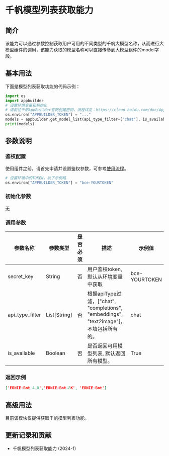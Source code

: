 # 千帆模型列表获取能力

## 简介
该能力可以通过参数控制获取用户可用的不同类型的千帆大模型名称，从而进行大模型组件的调用，该能力获取的模型名称可以直接传参到大模型组件的model字段。

## 基本用法

下面是模型列表获取功能的代码示例：

```python
import os
import appbuilder
# 设置环境变量和初始化
# 请前往千帆AppBuilder官网创建密钥，流程详见：https://cloud.baidu.com/doc/AppBuilder/s/Olq6grrt6#1%E3%80%81%E5%88%9B%E5%BB%BA%E5%AF%86%E9%92%A5
os.environ["APPBUILDER_TOKEN"] = "..."
models = appbuilder.get_model_list(api_type_filter=["chat"], is_available=True)
print(models)
```
## 参数说明

### 鉴权配置
使用组件之前，请首先申请并设置鉴权参数，可参考[使用流程](https://cloud.baidu.com/doc/AppBuilder/s/Olq6grrt6#1%E3%80%81%E5%88%9B%E5%BB%BA%E5%AF%86%E9%92%A5)。
```python
# 设置环境中的TOKEN，以下示例略
os.environ["APPBUILDER_TOKEN"] = "bce-YOURTOKEN"
```

### 初始化参数

无

### 调用参数
|参数名称 | 参数类型         | 是否必须 |描述 | 示例值  |
|--------|--------------|------|----|------|
|secret_key | String       | 否    |用户鉴权token, 默认从环境变量中获取| bce-YOURTOKEN |
|api_type_filter| List[String] | 否    |根据apiType过滤，["chat", "completions", "embeddings", "text2image"]，不填包括所有的。| chat |
|is_available| Boolean      | 否    |是否返回可用模型列表, 默认返回所有模型。| True |


### 返回示例
```json
['ERNIE-Bot 4.0','ERNIE-Bot-8K', 'ERNIE-Bot']
```

## 高级用法

目前该模块仅提供获取千帆模型列表功能。


## 更新记录和贡献
* 千帆模型列表获取能力 (2024-1)
